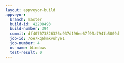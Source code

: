 ```yaml
---
layout: appveyor-build
appveyor:
  branch: master
  build-id: 42208493
  build-number: 394
  commit: df407073826326c937d196ee67f90a7941b5009d
  job-id: 7oe7kq6kmkvuhye1
  job-number: 4
  os-name: Windows
  test-result: 0
---
```

